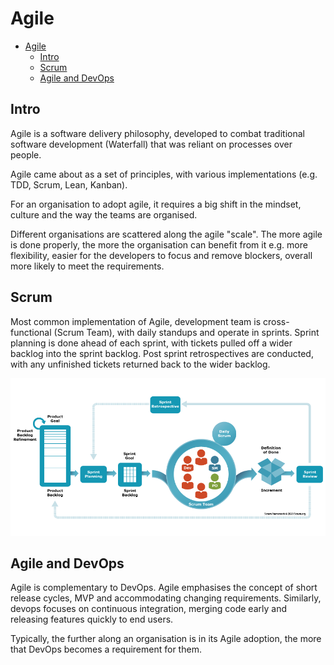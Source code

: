 # Agile

- [Agile](#agile)
  - [Intro](#intro)
  - [Scrum](#scrum)
  - [Agile and DevOps](#agile-and-devops)

## Intro

Agile is a software delivery philosophy, developed to combat traditional software development (Waterfall) that was reliant on processes over people.

Agile came about as a set of principles, with various implementations (e.g. TDD, Scrum, Lean, Kanban).

For an organisation to adopt agile, it requires a big shift in the mindset, culture and the way the teams are organised.

Different organisations are scattered along the agile "scale". The more agile is done properly, the more the organisation can benefit from it e.g. more flexibility, easier for the developers to focus and remove blockers, overall more likely to meet the requirements.

## Scrum

Most common implementation of Agile, development team is cross-functional (Scrum Team), with daily standups and operate in sprints. Sprint planning is done ahead of each sprint, with tickets pulled off a wider backlog into the sprint backlog. Post sprint retrospectives are conducted, with any unfinished tickets returned back to the wider backlog.

![Scrum Framework](../images/scrum-framework-9.29.23.png)

## Agile and DevOps

Agile is complementary to DevOps. Agile emphasises the concept of short release cycles, MVP and accommodating changing requirements. Similarly, devops focuses on continuous integration, merging code early and releasing features quickly to end users.

Typically, the further along an organisation is in its Agile adoption, the more that DevOps becomes a requirement for them.